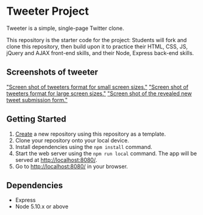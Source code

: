 # Tweeter Project

Tweeter is a simple, single-page Twitter clone.

This repository is the starter code for the project: Students will fork and clone this repository, then build upon it to practice their HTML, CSS, JS, jQuery and AJAX front-end skills, and their Node, Express back-end skills.

## Screenshots of tweeter

["Screen shot of tweeters format for small screen sizes."](https://github.com/mdzwink/tweeter/blob/master/docs/tweeter-small-format.png)
["Screen shot of tweeters format for large screen sizes."](https://github.com/mdzwink/tweeter/blob/master/docs/tweeter-small-format.png)
["Screen shot of the revealed new tweet submission form."](https://github.com/mdzwink/tweeter/blob/master/docs/tweeter-small-format.png)


## Getting Started

1. [Create](https://docs.github.com/en/repositories/creating-and-managing-repositories/creating-a-repository-from-a-template) a new repository using this repository as a template.
2. Clone your repository onto your local device.
3. Install dependencies using the `npm install` command.
3. Start the web server using the `npm run local` command. The app will be served at <http://localhost:8080/>.
4. Go to <http://localhost:8080/> in your browser.

## Dependencies

- Express
- Node 5.10.x or above
